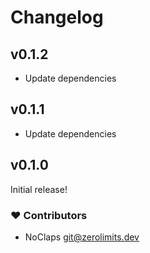 # Changelog

## v0.1.2

- Update dependencies

## v0.1.1

- Update dependencies

## v0.1.0

Initial release!

### ❤️ Contributors

- NoClaps <git@zerolimits.dev>
